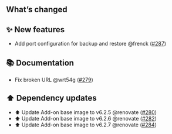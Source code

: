 ## What’s changed

## ✨ New features

- Add port configuration for backup and restore @frenck ([#287](https://github.com/hassio-addons/addon-influxdb/pull/287))

## 📚 Documentation

- Fix broken URL @wrt54g ([#279](https://github.com/hassio-addons/addon-influxdb/pull/279))

## ⬆️ Dependency updates

- ⬆️ Update Add-on base image to v6.2.5 @renovate ([#280](https://github.com/hassio-addons/addon-influxdb/pull/280))
- ⬆️ Update Add-on base image to v6.2.6 @renovate ([#282](https://github.com/hassio-addons/addon-influxdb/pull/282))
- ⬆️ Update Add-on base image to v6.2.7 @renovate ([#284](https://github.com/hassio-addons/addon-influxdb/pull/284))
